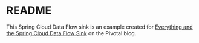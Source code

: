 # README

This Spring Cloud Data Flow sink is an example created for [Everything and the Spring Cloud Data Flow Sink](http://engineering.pivotal.io/spring-cloud-data-flow-sink) on the Pivotal blog.
